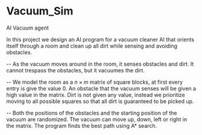 # Vacuum_Sim
AI Vacuum agent 

In this project we design an AI program for a vacuum cleaner AI that orients itself through a room and clean up all dirt while sensing and avoiding obstacles.

-- As the vacuum moves around in the room, it senses obstacles and dirt. It cannot trespass the obstacles, but it vacuumes the dirt.

-- We model the room as a $n\times m$ matrix of square blocks, at first every entry is give the value 0. An obstacle that the vacuum senses will be given a high value in the matrix. Dirt is not given any value, instead we prioritize moving to all possible squares so that all dirt is guaranteed to be picked up.   

-- Both the positions of the obstacles and the starting position of the vacuum are randomized. The vacuum can move up, down, left or right in the matrix. The program finds the best path using A* search.
